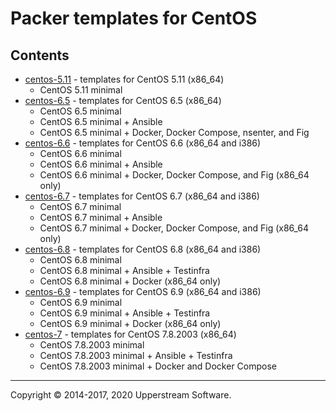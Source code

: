 # Packer templates for CentOS

## Contents

* [centos-5.11](centos-5.11/README.mdown) - templates for CentOS 5.11 (x86_64)
	* CentOS 5.11 minimal
* [centos-6.5](centos-6.5/README.mdown) - templates for CentOS 6.5 (x86_64)
	* CentOS 6.5 minimal
	* CentOS 6.5 minimal + Ansible
	* CentOS 6.5 minimal + Docker, Docker Compose, nsenter, and Fig
* [centos-6.6](centos-6.6/README.mdown) - templates for CentOS 6.6 (x86_64 and i386)
	* CentOS 6.6 minimal
	* CentOS 6.6 minimal + Ansible
	* CentOS 6.6 minimal + Docker, Docker Compose, and Fig (x86_64 only)
* [centos-6.7](centos-6.7/README.mdown) - templates for CentOS 6.7 (x86_64 and i386)
	* CentOS 6.7 minimal
	* CentOS 6.7 minimal + Ansible
	* CentOS 6.7 minimal + Docker, Docker Compose, and Fig (x86_64 only)
* [centos-6.8](centos-6.8/README.mdown) - templates for CentOS 6.8 (x86_64 and i386)
	* CentOS 6.8 minimal
	* CentOS 6.8 minimal + Ansible + Testinfra
	* CentOS 6.8 minimal + Docker (x86_64 only)
* [centos-6.9](centos-6.9/README.mdown) - templates for CentOS 6.9 (x86_64 and i386)
	* CentOS 6.9 minimal
	* CentOS 6.9 minimal + Ansible + Testinfra
	* CentOS 6.9 minimal + Docker (x86_64 only)
* [centos-7](centos-7/README.mdown) - templates for CentOS 7.8.2003 (x86_64)
	* CentOS 7.8.2003 minimal
	* CentOS 7.8.2003 minimal + Ansible + Testinfra
	* CentOS 7.8.2003 minimal + Docker and Docker Compose

- - -

Copyright &copy; 2014-2017, 2020 Upperstream Software.
